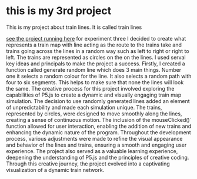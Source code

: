 # this is my 3rd project
This is my project about train lines. It is called train lines

[see the project running here](/train_lines_2025_05_26_12_46_51/index.html)
for experiment three I decided to create what represents a train map with line acting as the route to the trains take and trains going across the lines in a random way such as left to right or right to left. The trains are represented as circles on the on the lines. I used serval key ideas and principals to make the project a success. Firstly, I created a function called generate random line which does 3 main things. Number one it selects a random colour for the line. It also selects a random path with four to six segments. This helps to make sure that none the lines will look the same. The creative process for this project involved exploring the capabilities of P5.js to create a dynamic and visually engaging train map simulation. The decision to use randomly generated lines added an element of unpredictability and made each simulation unique. The trains, represented by circles, were designed to move smoothly along the lines, creating a sense of continuous motion. The inclusion of the mouseClicked()` function allowed for user interaction, enabling the addition of new trains and enhancing the dynamic nature of the program. Throughout the development process, various adjustments were made to refine the visual appearance and behavior of the lines and trains, ensuring a smooth and engaging user experience. The project also served as a valuable learning experience, deepening the understanding of P5.js and the principles of creative coding. Through this creative journey, the project evolved into a captivating visualization of a dynamic train network. 

 
